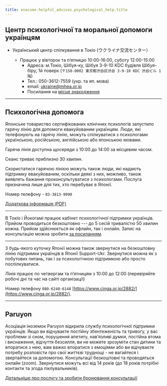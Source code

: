 ```yaml
---
title: evacuee.helpful_advises.psychological_help.title
---
```


## Центр психологічної та моральної допомоги українцям

- Український центр спілкування в Токіо (ウクライナ交流センター）

  - Працює у вівторок та п’ятницю 10:00-16:00, суботу 12:00-15:00
    - Адреса:
      м.Токіо, Шібуя-ку, Шібуя 3-9-10 KDC будівля Шібуя-біру, 1й поверх
      (`〒150-0002 東京都渋谷区渋谷 3-9-10 KDC 渋谷ビル 1 階`)
    - Тел.: 050-3612-7559 (укр. та яп. мова)
    - email: [ukraine@mhea.or.jp](mailto://ukraine@mhea.or.jp)
    - Посилання на [місце знаходження](https://www.idear.co.jp/school/school-info/?id=486#access)

---

## Психологічна допомога


Японське товариство сертифікованих клінічних психологів запустило гарячу лінію для допомоги евакуйованим українцям. Люди, які телефонують на гарячу лінію, можуть спілкуватися з психологами українською, російською, англійською або японською мовами.

Гаряча лінія доступна щосереди з 10:00 до 14:00 за місцевим часом.

Сеанс триває приблизно 30 хвилин.

Скористатися гарячою лінією можуть також люди, які надають підтримку евакуйованим, оскільки деякі з них, можливо, також виявлять бажання проконсультуватися з психологами. Послуга призначена лише для тих, хто перебуває в Японії.

Номер телефону - `03-3813-9990`

[Додаткова інформація (PDF)](https://www.jsccp.jp/userfiles/news/general/file/20220706154328_165708980880337.pdf)

---

В Токіо і Йокогамі працює кабінет психологічної підтримки українців. Прийом проводиться безкоштовно --- до 5 сесій тривалістю 50 хвилин кожна. Прийом здійснюється як офлайн, так і онлайн. Запис на консультацію можна зробити [за посиланням](https://www.olhabalmen.com.ua/).

---

З будь-якого куточку Японії можна також звернутися на безкоштовну лінію підтримки українців в Японії Support-Ukr. Звернутися можна як з побутових питань, так і за психологічною підтримкою або просто поспілкуватися.

Лінія працює по четвергам та п’ятницям з 10:00 до 12:00 (перевіряйте робочі дні та час на сайті організації)

Номер телефону `080-6240-6148` [https://www.cinga.or.jp/2882/](https://www.cinga.or.jp/2882/).

---

## Paruyon

Асоціація іноземок Paruyon відкрила службу психологічної підтримки українців. Якщо ви відчуваєте постійну збентеженість та тривогу, у вас проблеми зі сном, порушення апетиту, нав’язливі думки, постійна втома і виснаження, відчуття безсилля, ви не можете зрозуміти стан дитини та впоратися з нею, вам важко впоратися з емоціями або ви відчуваєте потребу розповісти про свої життєві труднощі - не вагайтеся і звертайтеся за допомогою. Консультації безкоштовні та проводяться онлайн (zoom). Звернутися можуть всі від 14 років (до 18 років потрібні контакти та згода піклувальників).

[Детальніше про послугу та зробити бронювання консультації](https://paruyon.com/ukrainian-counseling/)
